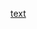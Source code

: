 [text](https://www.tinkercad.com/things/87KUEZD8PCb/editel?sharecode=aZglz5-SrdyglCV7vwqHz6iyUoq99ANywhEpMPueoEw)
